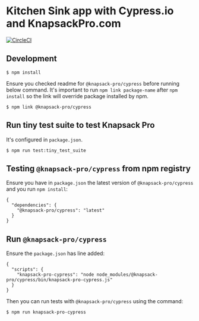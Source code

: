# Kitchen Sink app with Cypress.io and KnapsackPro.com

[![CircleCI](https://circleci.com/gh/KnapsackPro/cypress-example-kitchensink/tree/knapsack-pro.svg?style=svg)](https://circleci.com/gh/KnapsackPro/cypress-example-kitchensink/tree/knapsack-pro)

## Development

```
$ npm install
```

Ensure you checked readme for `@knapsack-pro/cypress` before running below command.
It's important to run `npm link package-name` after `npm install` so the link will override package installed by npm.

```
$ npm link @knapsack-pro/cypress
```

## Run tiny test suite to test Knapsack Pro

It's configured in `package.json`.

```
$ npm run test:tiny_test_suite
```

## Testing `@knapsack-pro/cypress` from npm registry

Ensure you have in `package.json` the latest version of `@knapsack-pro/cypress` and you run `npm install`:

```
{
  "dependencies": {
    "@knapsack-pro/cypress": "latest"
  }
}
```

## Run `@knapsack-pro/cypress`

Ensure the `package.json` has line added:

```
{
  "scripts": {
    "knapsack-pro-cypress": "node node_modules/@knapsack-pro/cypress/bin/knapsack-pro-cypress.js"
  }
}
```

Then you can run tests with `@knapsack-pro/cypress` using the command:

```
$ npm run knapsack-pro-cypress
```